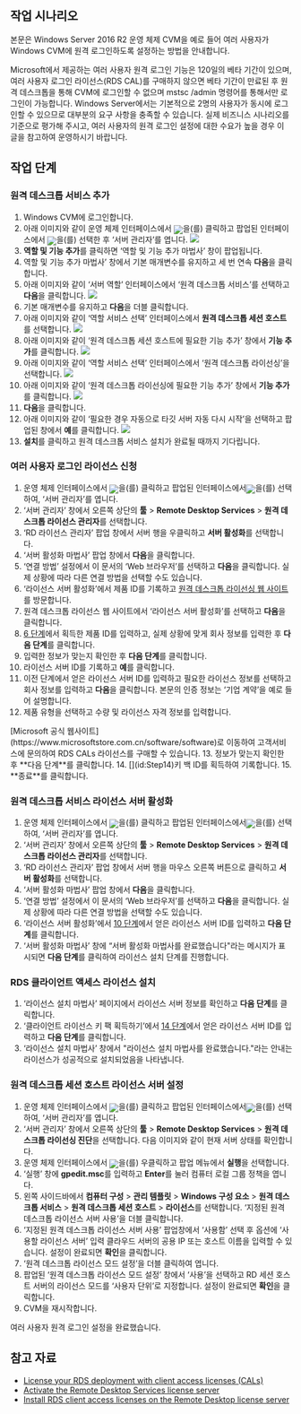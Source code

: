 ## 작업 시나리오
본문은 Windows Server 2016 R2 운영 체제 CVM을 예로 들어 여러 사용자가 Windows CVM에 원격 로그인하도록 설정하는 방법을 안내합니다.

<dx-alert infotype="notice" title="">
Microsoft에서 제공하는 여러 사용자 원격 로그인 기능은 120일의 베타 기간이 있으며, 여러 사용자 로그인 라이선스(RDS CAL)를 구매하지 않으면 베타 기간이 만료된 후 원격 데스크톱을 통해 CVM에 로그인할 수 없으며 mstsc /admin 명령어를 통해서만 로그인이 가능합니다. Windows Server에서는 기본적으로 2명의 사용자가 동시에 로그인할 수 있으므로 대부분의 요구 사항을 충족할 수 있습니다. 실제 비즈니스 시나리오를 기준으로 평가해 주시고, 여러 사용자의 원격 로그인 설정에 대한 수요가 높을 경우 이 글을 참고하여 운영하시기 바랍니다.
</dx-alert>


## 작업 단계

### 원격 데스크톱 서비스 추가
1. Windows CVM에 로그인합니다.
2. 아래 이미지와 같이 운영 체제 인터페이스에서 <img src="https://qcloudimg.tencent-cloud.cn/raw/10c0728e4d194732be4eb6c1a95e0a8c.png" style="margin: -5px 0px;"/>을(를) 클릭하고 팝업된 인터페이스에서 <img src="https://qcloudimg.tencent-cloud.cn/raw/8a27d0993c99b2564c33df6bbabec4f7.png" style="margin: -5px 0px;"/>을(를) 선택한 후 ‘서버 관리자’를 엽니다.
    ![](https://main.qcloudimg.com/raw/66bb5237846f1dd79e3145bfd82d9257.png)
3. **역할 및 기능 추가**를 클릭하면 ‘역할 및 기능 추가 마법사’ 창이 팝업됩니다.
4. 역할 및 기능 추가 마법사’ 창에서 기본 매개변수를 유지하고 세 번 연속 **다음**을 클릭합니다.
5. 아래 이미지와 같이 ‘서버 역할’ 인터페이스에서 ‘원격 데스크톱 서비스’를 선택하고 **다음**을 클릭합니다.
    ![](https://main.qcloudimg.com/raw/54d329c2667ac5c60ffdc2b74f1fc555.png)
6. 기본 매개변수를 유지하고 **다음**을 더블 클릭합니다.
7. 아래 이미지와 같이 ‘역할 서비스 선택’ 인터페이스에서 **원격 데스크톱 세션 호스트**를 선택합니다.
    ![](https://main.qcloudimg.com/raw/8d24fd515bd363dc020257c2843c5562.png)
8. 아래 이미지와 같이 ‘원격 데스크톱 세션 호스트에 필요한 기능 추가’ 창에서 **기능 추가**를 클릭합니다.
    ![](https://main.qcloudimg.com/raw/2a33d896c16b1d98012536cdc3776248.png)
9. 아래 이미지와 같이 ‘역할 서비스 선택’ 인터페이스에서 ‘원격 데스크톱 라이선싱’을 선택합니다.
    ![](https://main.qcloudimg.com/raw/1c908dc77f50488387a2fdbfda08ba35.png)
10. 아래 이미지와 같이 ‘원격 데스크톱 라이선싱에 필요한 기능 추가’ 창에서 **기능 추가**를 클릭합니다.
    ![](https://main.qcloudimg.com/raw/d7aa066366b168ac8a7475155d34ea19.png)
11. **다음**을 클릭합니다.
12. 아래 이미지와 같이 ‘필요한 경우 자동으로 타깃 서버 자동 다시 시작’을 선택하고 팝업된 창에서 **예**를 클릭합니다.
    ![](https://main.qcloudimg.com/raw/df280b0a66470be404f114bd17c47d21.png)
13. **설치**를 클릭하고 원격 데스크톱 서비스 설치가 완료될 때까지 기다립니다.


### 여러 사용자 로그인 라이선스 신청
1. 운영 체제 인터페이스에서 <img src="https://qcloudimg.tencent-cloud.cn/raw/10c0728e4d194732be4eb6c1a95e0a8c.png" style="margin: -5px 0px;"/>을(를) 클릭하고 팝업된 인터페이스에서<img src="https://qcloudimg.tencent-cloud.cn/raw/8a27d0993c99b2564c33df6bbabec4f7.png" style="margin: -5px 0px;"/>을(를) 선택하여, ‘서버 관리자’를 엽니다.
2. ‘서버 관리자’ 창에서 오른쪽 상단의 **툴** > **Remote Desktop Services** > **원격 데스크톱 라이선스 관리자**를 선택합니다.
3.  ‘RD 라이선스 관리자’ 팝업 창에서 서버 행을 우클릭하고 **서버 활성화**를 선택합니다.
4. ‘서버 활성화 마법사’ 팝업 창에서 **다음**을 클릭합니다.
5.  ‘연결 방법’ 설정에서 이 문서의 ‘Web 브라우저’를 선택하고 **다음**을 클릭합니다.
실제 상황에 따라 다른 연결 방법을 선택할 수도 있습니다.
6. [](id:Step6)‘라이선스 서버 활성화’에서 제품 ID를 기록하고 [원격 데스크톱 라이선싱 웹 사이트](https://activate.microsoft.com/)를 방문합니다.
7.  원격 데스크톱 라이선스 웹 사이트에서 ‘라이선스 서버 활성화’를 선택하고 **다음**을 클릭합니다.
8.  [6 단계](#Step6)에서 획득한 제품 ID를 입력하고, 실제 상황에 맞게 회사 정보를 입력한 후 **다음 단계**를 클릭합니다.
9. 입력한 정보가 맞는지 확인한 후 **다음 단계**를 클릭합니다.
10.  [](id:Step10)라이선스 서버 ID를 기록하고 **예**를 클릭합니다.
11.  이전 단계에서 얻은 라이선스 서버 ID를 입력하고 필요한 라이선스 정보를 선택하고 회사 정보를 입력하고 **다음**을 클릭합니다.
본문의 인증 정보는 ‘기업 계약’을 예로 들어 설명합니다.
12.  제품 유형을 선택하고 수량 및 라이선스 자격 정보를 입력합니다.
<dx-alert infotype="explain" title="">
[Microsoft 공식 웹사이트](https://www.microsoftstore.com.cn/software/software)로 이동하여 고객서비스에 문의하여 RDS CALs 라이선스를 구매할 수 있습니다.
</dx-alert>
13. 정보가 맞는지 확인한 후 **다음 단계**를 클릭합니다.
14.  [](id:Step14)키 백 ID를 획득하여 기록합니다.
15. **종료**를 클릭합니다.


### 원격 데스크톱 서비스 라이선스 서버 활성화
1. 운영 체제 인터페이스에서 <img src="https://qcloudimg.tencent-cloud.cn/raw/10c0728e4d194732be4eb6c1a95e0a8c.png" style="margin: -5px 0px;"/>을(를) 클릭하고 팝업된 인터페이스에서<img src="https://qcloudimg.tencent-cloud.cn/raw/8a27d0993c99b2564c33df6bbabec4f7.png" style="margin: -5px 0px;"/>을(를) 선택하여, ‘서버 관리자’를 엽니다.
2. ‘서버 관리자’ 창에서 오른쪽 상단의 **툴** > **Remote Desktop Services** > **원격 데스크톱 라이선스 관리자**를 선택합니다.
3.  ‘RD 라이선스 관리자’ 팝업 창에서 서버 행을 마우스 오른쪽 버튼으로 클릭하고 **서버 활성화**를 선택합니다.
4. ‘서버 활성화 마법사’ 팝업 창에서 **다음**을 클릭합니다.
5.  ‘연결 방법’ 설정에서 이 문서의 ‘Web 브라우저’를 선택하고 **다음**을 클릭합니다.
실제 상황에 따라 다른 연결 방법을 선택할 수도 있습니다.
6.  ‘라이선스 서버 활성화’에서 [10 단계](#Step10)에서 얻은 라이선스 서버 ID를 입력하고 **다음 단계**를 클릭합니다.
12.  ‘서버 활성화 마법사’ 창에 “서버 활성화 마법사를 완료했습니다"라는 메시지가 표시되면 **다음 단계**를 클릭하여 라이선스 설치 단계를 진행합니다.



### RDS 클라이언트 액세스 라이선스 설치
1. ‘라이선스 설치 마법사’ 페이지에서 라이선스 서버 정보를 확인하고 **다음 단계**를 클릭합니다.
2.  ‘클라이언트 라이선스 키 팩 획득하기’에서 [14 단계](#Step14)에서 얻은 라이선스 서버 ID를 입력하고 **다음 단계**를 클릭합니다.
3.  ‘라이선스 설치 마법사’ 창에서 "라이선스 설치 마법사를 완료했습니다."라는 안내는 라이선스가 성공적으로 설치되었음을 나타냅니다.



### 원격 데스크톱 세션 호스트 라이선스 서버 설정
1. 운영 체제 인터페이스에서 <img src="https://qcloudimg.tencent-cloud.cn/raw/10c0728e4d194732be4eb6c1a95e0a8c.png" style="margin: -5px 0px;"/>을(를) 클릭하고 팝업된 인터페이스에서<img src="https://qcloudimg.tencent-cloud.cn/raw/8a27d0993c99b2564c33df6bbabec4f7.png" style="margin: -5px 0px;"/>을(를) 선택하여, ‘서버 관리자’를 엽니다.
2. ‘서버 관리자’ 창에서 오른쪽 상단의 **툴** > **Remote Desktop Services** > **원격 데스크톱 라이선싱 진단**을 선택합니다. 다음 이미지와 같이 현재 서버 상태를 확인합니다.
3. 운영 체제 인터페이스에서 <img src="https://qcloudimg.tencent-cloud.cn/raw/10c0728e4d194732be4eb6c1a95e0a8c.png" style="margin: -5px 0px;"/>을(를) 우클릭하고 팝업 메뉴에서 **실행**을 선택합니다.
4. ‘실행’ 창에 **gpedit.msc**를 입력하고 **Enter**를 눌러 컴퓨터 로컬 그룹 정책을 엽니다.
5.  왼쪽 사이드바에서 **컴퓨터 구성** > **관리 템플릿** > **Windows 구성 요소** > **원격 데스크톱 서비스** > **원격 데스크톱 세션 호스트** > **라이선스**를 선택합니다. ‘지정된 원격 데스크톱 라이선스 서버 사용’을 더블 클릭합니다.
6.  ‘지정된 원격 데스크톱 라이선스 서버 사용’ 팝업창에서 ‘사용함’ 선택 후 옵션에 ‘사용할 라이선스 서버’ 입력 클라우드 서버의 공용 IP 또는 호스트 이름을 입력할 수 있습니다. 설정이 완료되면 **확인**을 클릭합니다.
7.  ‘원격 데스크톱 라이선스 모드 설정’을 더블 클릭하여 엽니다.
8.  팝업된 ‘원격 데스크톱 라이선스 모드 설정’ 창에서 ‘사용’을 선택하고 RD 세션 호스트 서버의 라이선스 모드를 ‘사용자 단위’로 지정합니다. 설정이 완료되면 **확인**을 클릭합니다.
9. CVM을 재시작합니다.

여러 사용자 원격 로그인 설정을 완료했습니다.

## 참고 자료
- [License your RDS deployment with client access licenses (CALs)](https://docs.microsoft.com/en-us/windows-server/remote/remote-desktop-services/rds-client-access-license)
- [Activate the Remote Desktop Services license server](https://docs.microsoft.com/en-us/windows-server/remote/remote-desktop-services/rds-activate-license-server)
- [Install RDS client access licenses on the Remote Desktop license server](https://docs.microsoft.com/en-us/windows-server/remote/remote-desktop-services/rds-install-cals)
